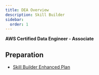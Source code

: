 ```yaml
---
title: DEA Overview
description: Skill Builder
sidebar:
  order: 1
---
```


**AWS Certified Data Engineer - Associate**

## Preparation

- [Skill Builder Enhanced Plan](/aws/dea/resources/enhanced-plan/)
